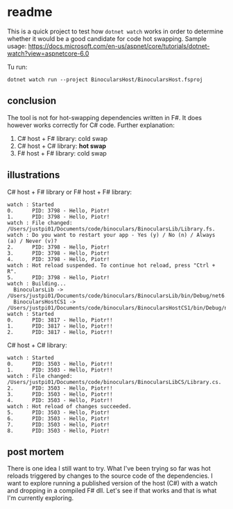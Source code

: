 # readme

This is a quick project to test how `dotnet watch` works in order to determine whether it would be a good candidate for code hot swapping. Sample usage: https://docs.microsoft.com/en-us/aspnet/core/tutorials/dotnet-watch?view=aspnetcore-6.0

Tu run:

```
dotnet watch run --project BinocularsHost/BinocularsHost.fsproj
```

## conclusion

The tool is not for hot-swapping dependencies written in F#. It does however works correctly for C# code. Further explanation:

1. C# host + F# library: cold swap
2. C# host + C# library: **hot swap**
3. F# host + F# library: cold swap

## illustrations

C# host + F# library or F# host + F# library:

```
watch : Started
0.      PID: 3798 - Hello, Piotr!
1.      PID: 3798 - Hello, Piotr!
watch : File changed: /Users/justpi01/Documents/code/binoculars/BinocularsLib/Library.fs.
watch : Do you want to restart your app - Yes (y) / No (n) / Always (a) / Never (v)?
2.      PID: 3798 - Hello, Piotr!
3.      PID: 3798 - Hello, Piotr!
4.      PID: 3798 - Hello, Piotr!
watch : Hot reload suspended. To continue hot reload, press "Ctrl + R".
5.      PID: 3798 - Hello, Piotr!
watch : Building...
  BinocularsLib -> /Users/justpi01/Documents/code/binoculars/BinocularsLib/bin/Debug/net6.0/BinocularsLib.dll
  BinocularsHostCS1 -> /Users/justpi01/Documents/code/binoculars/BinocularsHostCS1/bin/Debug/net6.0/BinocularsHostCS1.dll
watch : Started
0.      PID: 3817 - Hello, Piotr!!
1.      PID: 3817 - Hello, Piotr!!
2.      PID: 3817 - Hello, Piotr!!
```

C# host + C# library:

```
watch : Started
0.      PID: 3503 - Hello, Piotr!!
1.      PID: 3503 - Hello, Piotr!!
watch : File changed: /Users/justpi01/Documents/code/binoculars/BinocularsLibCS/Library.cs.
2.      PID: 3503 - Hello, Piotr!!
3.      PID: 3503 - Hello, Piotr!!
4.      PID: 3503 - Hello, Piotr!!
watch : Hot reload of changes succeeded.
5.      PID: 3503 - Hello, Piotr!
6.      PID: 3503 - Hello, Piotr!
7.      PID: 3503 - Hello, Piotr!
8.      PID: 3503 - Hello, Piotr!
```

## post mortem

There is one idea I still want to try. What I've been trying so far was hot reloads triggered by changes to the source code of the dependencies. I want to explore running a published version of the host (C#) with a watch and dropping in a compiled F# dll. Let's see if that works and that is what I'm currently exploring.